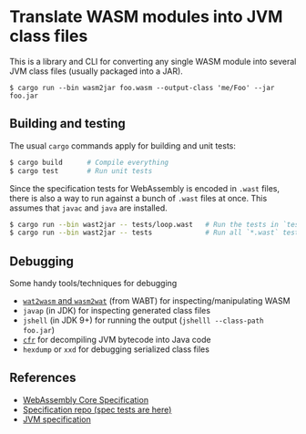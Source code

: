 # Translate WASM modules into JVM class files

This is a library and CLI for converting any single WASM module into several JVM
class files (usually packaged into a JAR).

```
$ cargo run --bin wasm2jar foo.wasm --output-class 'me/Foo' --jar foo.jar
```

## Building and testing

The usual `cargo` commands apply for building and unit tests:

```bash
$ cargo build      # Compile everything
$ cargo test       # Run unit tests
```

Since the specification tests for WebAssembly is encoded in `.wast` files, there
is also a way to run against a bunch of `.wast` files at once. This assumes that
`javac` and `java` are installed.

```bash
$ cargo run --bin wast2jar -- tests/loop.wast   # Run the tests in `tests/loop.wast`
$ cargo run --bin wast2jar -- tests             # Run all `*.wast` tests in `tests`
```

## Debugging

Some handy tools/techniques for debugging

  * [`wat2wasm` and `wasm2wat`][0] (from WABT) for inspecting/manipulating WASM
  * `javap` (in JDK) for inspecting generated class files
  * `jshell` (in JDK 9+) for running the output (`jshelll --class-path foo.jar`)
  * [`cfr`][1] for decompiling JVM bytecode into Java code
  * `hexdump` or `xxd` for debugging serialized class files

## References

  * [WebAssembly Core Specification](https://webassembly.github.io/spec/core/)
  * [Specification repo (spec tests are here)](https://github.com/WebAssembly/spec)
  * [JVM specification](https://docs.oracle.com/javase/specs/jvms/se17/html/index.html)

[0]: https://github.com/WebAssembly/wabt
[1]: https://www.benf.org/other/cfr/

